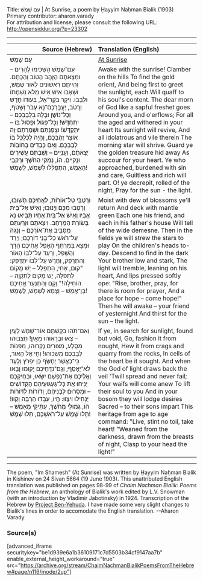 <html>
<head></head>
<body>
Title: עִם שָׁמֶשׁ | At Sunrise, a poem by Ḥayyim Naḥman Bialik (1903)<br />
Primary contributor: aharon.varady<br />
For attribution and license, please consult the following URL: <a href="http://opensiddur.org/?p=23302">http://opensiddur.org/?p=23302</a>
<p />
<hr />

<table style="margin-left: auto;margin-right: auto;" class="draggable">
<thead><tr><th id="x" style="text-align: right;">Source (Hebrew)</th><th style="text-align: left;">Translation (English)</th></tr></thead>
<tbody>
<tr><td style="vertical-align:top;" width="46%">
<div class="liturgy"><span lang="he">
עִם שָׁמֶשׁ
</span></div></td>
 
<td style="vertical-align:top;" width="53%">
<div class="english">
<u>At Sunrise</u>
</div></td></tr>


<tr><td style="vertical-align:top;" width="46%">
<div class="liturgy"><span lang="he">
עִם־שֶׁמֶשׁ הַשְׁכִּימוּ לֶהָרִים – וּמְצָאתֶם
הַזָּהָב הַטּוֹב וְהַכָּתֶם.
וִהְיִיתֶם רִאשׁוֹנִים לְאוֹר שֶׁמֶשׁ, וּשְׁאָבוֹ
אִישׁ אִישׁ מְלֹא נִשְׁמָתוֹ וּלְבָבוֹ.
וִיקַר בֹּקֶר־אֵל, בְּעוֹדוֹ חָדָשׁ וְרָטֹב,
יַעֲבָרְכֶם־נָא עָבֹר וְשָׁטֹף,
וְכָל־נוֹשָׁן וּבָלֶה בִלְבַבְכֶם – 
&nbsp;&nbsp;&nbsp;יִתְחַדָּשׁ!
וְכָל־פִּגּוּל וּפְסוּל בּוֹ – 
&nbsp;&nbsp;&nbsp;יִתְקַדָּשׁ!
וּצְפַנְתֶּם וּשְׁמַרְתֶּם זֶה אוֹצַר זְהַבְכֶם,
וְהָיָה לְכַלְכֵּל בּוֹ לְבַבְכֶם.
וְאִם כְּבֵדִים בְּחוֹבוֹת יְצָאתֶם, וַעֲנִיִּים –
וְשַׁבְתֶּם עֲשִׁירִים וּנְקִיִּים.
הוֹ, נְמַקֵּי הַחֹשֶׁךְ וּרְקֵבֵי הָאָמֶשׁ,
הִתְפַּלְּלוּ לַשֶּׁמֶשׁ, לַשָּׁמֶשׁ!
</span></div></td>
 
<td style="vertical-align:top;" width="53%">
<div class="english">
Awake with the sunrise! Clamber on the hills
To find the gold orient,
And being first to greet the sunlight, each
Will quaff to his soul's content.
The dear morn of God like a sapful freshet goes
Around you, and o'erflows;
For all the aged and withered in your heart
Its sunlight will revive,
And all idolatrous and vile therein
The morning star will shrive.
Guard ye the golden treasure hid away
As succour for your heart.
Ye who approached, burdened with sin and care,
Guiltless and rich will part.
O! ye decrepit, rolled of the night,
Pray for the sun - the light.
</div></td></tr>


<tr><td style="vertical-align:top;" width="46%">
<div class="liturgy"><span lang="he">
וּרְטֻבֵּי טַל־אוֹרוֹת, לַאֲחֵיכֶם תָּשׁוּבוּ,
וְרָטְבוּ מִכֶּם וְיָנוּבוּ;
וְאִישׁ אֶל־בֵּית אָבִיו וְאִישׁ אֶל־בֵּית אֶחָיו
תָּבִיאוּ נָא בְּשׂוֹרַת הַמֶּרְחָב.
וִיצָאתֶם וּזְרַעְתֶּם מִסָּבִיב אֶת־אוֹרְכֶם –
וְנָגַהּ עַל־רֹאשׁ כָּל־בְּנֵי דוֹרְכֶם;
וְיָרַד וּמָצָא בַּמַּרְתֵּף הָאָפֵל
אֲחִיכֶם הַדָּךְ וְהַשָּׁפֵל,
וְרָעַד עַל־לִבּוֹ הָאוֹר וְהִתְרַפֵּק,
וְחֶרֶשׁ עַל־לִבּוֹ יִתְדַּפֵּק:
"קוּם, אָחִי, הִתְפַּלֵּל – יֵשׁ מָקוֹם לִתְפִלָּה,
יֵשׁ מָקוֹם לְתִקְוָה – הוֹחִילָה!"
וְקָם וְהִתְנַעֵר אֲחִיכֶם בֶּן־אָמֶשׁ –
וְצָמֵא לַשֶּׁמֶשׁ, לַשָּׁמֶשׁ!
</span></div></td>
 
<td style="vertical-align:top;" width="53%">
<div class="english">
Moist with dew of blossoms ye'll return
And deck with mantle green
Each one his friend, and each in his father's house
Will tell of the wide demesne.
Then in the fields ye will strew the stars to play
On the children's heads to-day.
Descend to find in the dark
Your brother low and stark,
The light will tremble, leaning on his heart,
And lips pressed softly ope:
"Rise, brother, pray, for there is room for prayer,
And a place for hope – come hope!"
Then he will awake – your friend of yesternight
And thirst for the sun – the light.
</div></td></tr>


<tr><td style="vertical-align:top;" width="46%">
<div class="liturgy"><span lang="he">
וְאִם־תֹּהוּ בִקַּשְׁתֶּם אוֹר־שֶׁמֶשׁ לָעָיִן –
צְאוּ וּבְרָאוּהוּ מֵאָיִן!
חִצְבוּהוּ מִסֶּלַע, מִצּוּרִים נַקְּרוּהוּ,
מִפִּנּוֹת לְבַבְכֶם מִשְׁכוּהוּ!
וְחַי אֵל הָאוֹר, כִּי־כַאֲשֶׁר יֵחָשֵׂף
כֵּן יִפְרֹץ וְלָעַד לֹא־יֵאָסֵף;
וְגַם־נִדָּחֵיכֶם יָקוּמוּ וָבָאוּ
וַאֲלֵיכֶם אֶת־נַפְשָׁם יִשָּׂאוּ,
וּבְחֵיקְכֶם יַנִּיחוּ אֵת כָּל־גַּעְגּוּעֵיהֶם
הַקְּדוֹשִׁים – וּמְסָרוּם לִבְנֵיהֶם,
וְדוֹרוֹת לַדּוֹרוֹת יַנְחִילוּ וִיצַוּוּ:
חֲיוּ, עִבְדוּ הַרְבֵּה וְקַוּוּ!
הוֹ, גְּמוּלֵי מֵחֹשֶׁךְ, עַתִּיקֵי מֵאָמֶשׁ –
תְּלוּ שֶׁמֶשׁ עַל־רֹאשְׁכֶם, תְּלוּ שָׁמֶשׁ!
</span></div></td>
 
<td style="vertical-align:top;" width="53%">
<div class="english">
If ye, in search for sunlight, found but void,
Go, fashion it from nought,
Hew it from crags and quarry from the rocks,
In cells of the heart be it sought.
And when the God of light draws back the veil
'Twill spread and never fail;
Your waifs will come anew
To lift their soul to you
And in your bosom they will lodge desires
Sacred – to their sons impart
This heritage from age to age command:
"Live, stint no toil, take heart!
"Weaned from the darkness, drawn from the breasts of night,
Clasp to your head the light!"
</div></td></tr>
</tbody></table>

<hr />

The poem, "Im Shamesh" (At Sunrise) was written by Ḥayyim Naḥman Bialik in Kishinev on 24 Sivan 5664 (19 June 1903). This unattributed English translation was published on pages 98-99 of <em>Chaim Nachman Bialik: Poems from the Hebrew</em>, an anthology of Bialik's work edited by L.V. Snowman (with an introduction by Vladimir Jabotinsky) in 1924. Transcription of the Hebrew by <a href="https://benyehuda.org/bialik/bia062.html">Project Ben-Yehuda</a>. I have made some very slight changes to Bialik's lines in order to accomodate the English translation. --Aharon Varady

<h3>Source(s)</h3>

[advanced_iframe securitykey="be1d939e6a1b36109171c7d5503b34cf9147aa7b" enable_external_height_workaround="true" src="https://archive.org/stream/ChaimNachmanBialikPoemsFromTheHebrew#page/n116/mode/2up"]




</body>
</html>